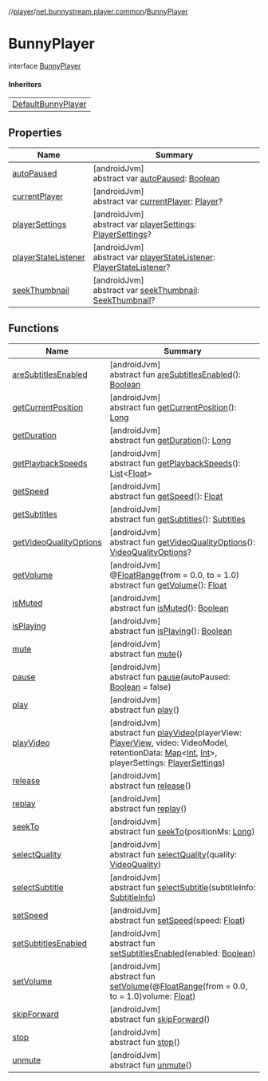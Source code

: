 //[player](../../../index.md)/[net.bunnystream.player.common](../index.md)/[BunnyPlayer](index.md)

# BunnyPlayer

interface [BunnyPlayer](index.md)

#### Inheritors

| |
|---|
| [DefaultBunnyPlayer](../../net.bunnystream.player/-default-bunny-player/index.md) |

## Properties

| Name | Summary |
|---|---|
| [autoPaused](auto-paused.md) | [androidJvm]<br>abstract var [autoPaused](auto-paused.md): [Boolean](https://kotlinlang.org/api/latest/jvm/stdlib/kotlin/-boolean/index.html) |
| [currentPlayer](current-player.md) | [androidJvm]<br>abstract var [currentPlayer](current-player.md): [Player](https://developer.android.com/reference/kotlin/androidx/media3/common/Player.html)? |
| [playerSettings](player-settings.md) | [androidJvm]<br>abstract var [playerSettings](player-settings.md): [PlayerSettings](../../../../sdk/sdk/net.bunnystream.androidsdk.settings.domain.model/-player-settings/index.md)? |
| [playerStateListener](player-state-listener.md) | [androidJvm]<br>abstract var [playerStateListener](player-state-listener.md): [PlayerStateListener](../../net.bunnystream.player/-player-state-listener/index.md)? |
| [seekThumbnail](seek-thumbnail.md) | [androidJvm]<br>abstract var [seekThumbnail](seek-thumbnail.md): [SeekThumbnail](../../net.bunnystream.player.model/-seek-thumbnail/index.md)? |

## Functions

| Name | Summary |
|---|---|
| [areSubtitlesEnabled](are-subtitles-enabled.md) | [androidJvm]<br>abstract fun [areSubtitlesEnabled](are-subtitles-enabled.md)(): [Boolean](https://kotlinlang.org/api/latest/jvm/stdlib/kotlin/-boolean/index.html) |
| [getCurrentPosition](get-current-position.md) | [androidJvm]<br>abstract fun [getCurrentPosition](get-current-position.md)(): [Long](https://kotlinlang.org/api/latest/jvm/stdlib/kotlin/-long/index.html) |
| [getDuration](get-duration.md) | [androidJvm]<br>abstract fun [getDuration](get-duration.md)(): [Long](https://kotlinlang.org/api/latest/jvm/stdlib/kotlin/-long/index.html) |
| [getPlaybackSpeeds](get-playback-speeds.md) | [androidJvm]<br>abstract fun [getPlaybackSpeeds](get-playback-speeds.md)(): [List](https://kotlinlang.org/api/latest/jvm/stdlib/kotlin.collections/-list/index.html)&lt;[Float](https://kotlinlang.org/api/latest/jvm/stdlib/kotlin/-float/index.html)&gt; |
| [getSpeed](get-speed.md) | [androidJvm]<br>abstract fun [getSpeed](get-speed.md)(): [Float](https://kotlinlang.org/api/latest/jvm/stdlib/kotlin/-float/index.html) |
| [getSubtitles](get-subtitles.md) | [androidJvm]<br>abstract fun [getSubtitles](get-subtitles.md)(): [Subtitles](../../net.bunnystream.player.model/-subtitles/index.md) |
| [getVideoQualityOptions](get-video-quality-options.md) | [androidJvm]<br>abstract fun [getVideoQualityOptions](get-video-quality-options.md)(): [VideoQualityOptions](../../net.bunnystream.player.model/-video-quality-options/index.md)? |
| [getVolume](get-volume.md) | [androidJvm]<br>@[FloatRange](https://developer.android.com/reference/kotlin/androidx/annotation/FloatRange.html)(from = 0.0, to = 1.0)<br>abstract fun [getVolume](get-volume.md)(): [Float](https://kotlinlang.org/api/latest/jvm/stdlib/kotlin/-float/index.html) |
| [isMuted](is-muted.md) | [androidJvm]<br>abstract fun [isMuted](is-muted.md)(): [Boolean](https://kotlinlang.org/api/latest/jvm/stdlib/kotlin/-boolean/index.html) |
| [isPlaying](is-playing.md) | [androidJvm]<br>abstract fun [isPlaying](is-playing.md)(): [Boolean](https://kotlinlang.org/api/latest/jvm/stdlib/kotlin/-boolean/index.html) |
| [mute](mute.md) | [androidJvm]<br>abstract fun [mute](mute.md)() |
| [pause](pause.md) | [androidJvm]<br>abstract fun [pause](pause.md)(autoPaused: [Boolean](https://kotlinlang.org/api/latest/jvm/stdlib/kotlin/-boolean/index.html) = false) |
| [play](play.md) | [androidJvm]<br>abstract fun [play](play.md)() |
| [playVideo](play-video.md) | [androidJvm]<br>abstract fun [playVideo](play-video.md)(playerView: [PlayerView](https://developer.android.com/reference/kotlin/androidx/media3/ui/PlayerView.html), video: VideoModel, retentionData: [Map](https://kotlinlang.org/api/latest/jvm/stdlib/kotlin.collections/-map/index.html)&lt;[Int](https://kotlinlang.org/api/latest/jvm/stdlib/kotlin/-int/index.html), [Int](https://kotlinlang.org/api/latest/jvm/stdlib/kotlin/-int/index.html)&gt;, playerSettings: [PlayerSettings](../../../../sdk/sdk/net.bunnystream.androidsdk.settings.domain.model/-player-settings/index.md)) |
| [release](release.md) | [androidJvm]<br>abstract fun [release](release.md)() |
| [replay](replay.md) | [androidJvm]<br>abstract fun [replay](replay.md)() |
| [seekTo](seek-to.md) | [androidJvm]<br>abstract fun [seekTo](seek-to.md)(positionMs: [Long](https://kotlinlang.org/api/latest/jvm/stdlib/kotlin/-long/index.html)) |
| [selectQuality](select-quality.md) | [androidJvm]<br>abstract fun [selectQuality](select-quality.md)(quality: [VideoQuality](../../net.bunnystream.player.model/-video-quality/index.md)) |
| [selectSubtitle](select-subtitle.md) | [androidJvm]<br>abstract fun [selectSubtitle](select-subtitle.md)(subtitleInfo: [SubtitleInfo](../../net.bunnystream.player.model/-subtitle-info/index.md)) |
| [setSpeed](set-speed.md) | [androidJvm]<br>abstract fun [setSpeed](set-speed.md)(speed: [Float](https://kotlinlang.org/api/latest/jvm/stdlib/kotlin/-float/index.html)) |
| [setSubtitlesEnabled](set-subtitles-enabled.md) | [androidJvm]<br>abstract fun [setSubtitlesEnabled](set-subtitles-enabled.md)(enabled: [Boolean](https://kotlinlang.org/api/latest/jvm/stdlib/kotlin/-boolean/index.html)) |
| [setVolume](set-volume.md) | [androidJvm]<br>abstract fun [setVolume](set-volume.md)(@[FloatRange](https://developer.android.com/reference/kotlin/androidx/annotation/FloatRange.html)(from = 0.0, to = 1.0)volume: [Float](https://kotlinlang.org/api/latest/jvm/stdlib/kotlin/-float/index.html)) |
| [skipForward](skip-forward.md) | [androidJvm]<br>abstract fun [skipForward](skip-forward.md)() |
| [stop](stop.md) | [androidJvm]<br>abstract fun [stop](stop.md)() |
| [unmute](unmute.md) | [androidJvm]<br>abstract fun [unmute](unmute.md)() |
